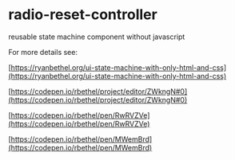 # radio-reset-controller
reusable state machine component without javascript

For more details see:

[https://ryanbethel.org/ui-state-machine-with-only-html-and-css](https://ryanbethel.org/ui-state-machine-with-only-html-and-css)

[https://codepen.io/rbethel/project/editor/ZWkngN#0](https://codepen.io/rbethel/project/editor/ZWkngN#0)

[https://codepen.io/rbethel/pen/RwRVZVe](https://codepen.io/rbethel/pen/RwRVZVe)

[https://codepen.io/rbethel/pen/MWemBrd](https://codepen.io/rbethel/pen/MWemBrd)

